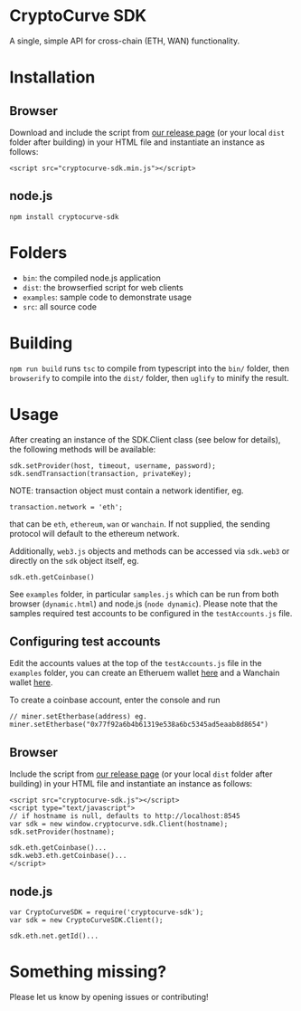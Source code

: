 # CryptoCurve SDK

A single, simple API for cross-chain (ETH, WAN) functionality.

# Installation

## Browser

Download and include the script from [our release page](https://github.com/CryptoCurve/cryptocurve-sdk/releases/) (or your local `dist` folder after building) in your HTML file and instantiate an instance as follows:

```
<script src="cryptocurve-sdk.min.js"></script>
```

## node.js

`npm install cryptocurve-sdk`

# Folders

- `bin`: the compiled node.js application
- `dist`: the browserfied script for web clients
- `examples`: sample code to demonstrate usage
- `src`: all source code

# Building

`npm run build` runs `tsc` to compile from typescript into the `bin/` folder, then `browserify` to compile into the `dist/` folder, then `uglify` to minify the result.

# Usage

After creating an instance of the SDK.Client class (see below for details), the following methods will be available:

```
sdk.setProvider(host, timeout, username, password);
sdk.sendTransaction(transaction, privateKey);
```
NOTE: transaction object must contain a network identifier, eg.
```
transaction.network = 'eth';
```
that can be `eth`, `ethereum`, `wan` or `wanchain`. If not supplied, the sending protocol will default to the ethereum network.

Additionally, `web3.js` objects and methods can be accessed via `sdk.web3` or directly on the `sdk` object itself, eg.

```
sdk.eth.getCoinbase()
```

See `examples` folder, in particular `samples.js` which can be run from both browser (`dynamic.html`) and node.js (`node dynamic`). Please note that the samples required test accounts to be configured in the `testAccounts.js` file.

## Configuring test accounts

Edit the accounts values at the top of the `testAccounts.js` file in the `examples` folder,
you can create an Etheruem wallet [here](https://www.myetherwallet.com/) and a Wanchain wallet [here](https://wallet.cryptocurve.xyz/account).

To create a coinbase account, enter the console and run
```
// miner.setEtherbase(address) eg.
miner.setEtherbase("0x77f92a6b4b61319e538a6bc5345ad5eaab8d8654")
```

## Browser

Include the script from [our release page](https://github.com/CryptoCurve/cryptocurve-sdk/releases/) (or your local `dist` folder after building) in your HTML file and instantiate an instance as follows:

```
<script src="cryptocurve-sdk.js"></script>
<script type="text/javascript">
// if hostname is null, defaults to http://localhost:8545
var sdk = new window.cryptocurve.sdk.Client(hostname);
sdk.setProvider(hostname);

sdk.eth.getCoinbase()...
sdk.web3.eth.getCoinbase()...
</script>
```

## node.js

```
var CryptoCurveSDK = require('cryptocurve-sdk');
var sdk = new CryptoCurveSDK.Client();

sdk.eth.net.getId()...

```

# Something missing?

Please let us know by opening issues or contributing!